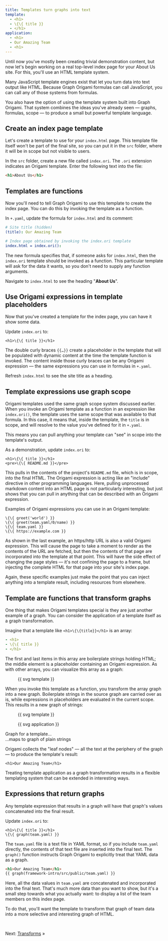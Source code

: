 ```yaml
---
title: Templates turn graphs into text
template:
  - <h1>
  - \{\{ title }}
  - </h1>
application:
  - <h1>
  - Our Amazing Team
  - <h1>
---
```


Until now you've mostly been creating trivial demonstration content, but now let's begin working on a real top-level index page for your About Us site. For this, you'll use an HTML template system.

Many JavaScript template engines exist that let you turn data into text output like HTML. Because Graph Origami formulas can call JavaScript, you can call any of those systems from formulas.

You also have the option of using the template system built into Graph Origami. That system combines the ideas you've already seen — graphs, formulas, scope — to produce a small but powerful template language.

## Create an index page template

Let's create a template to use for your `index.html` page. This template file itself won't be part of the final site, so you can put it in the `src` folder, where it will be in scope but not visible to users.

<span class="tutorialStep"></span> In the `src` folder, create a new file called `index.ori`. The `.ori` extension indicates an Origami template. Enter the following text into the file:

```html
<h1>About Us</h1>
```

## Templates are functions

Now you'll need to tell Graph Origami to use this template to create the index page. You can do this by invoking the template as a function.

<span class="tutorialStep"></span> In `+.yaml`, update the formula for `index.html` and its comment:

```yaml
# Site title (hidden)
(title): Our Amazing Team

# Index page obtained by invoking the index.ori template
index.html = index.ori():
```

The new formula specifies that, if someone asks for `index.html`, then the `index.ori` template should be invoked as a function. This particular template will ask for the data it wants, so you don't need to supply any function arguments.

<span class="tutorialStep"></span> Navigate to `index.html` to see the heading "<strong>About Us</strong>".

## Use Origami expressions in template placeholders

Now that you've created a template for the index page, you can have it show some data.

<span class="tutorialStep"></span> Update `index.ori` to:

```
<h1>\{\{ title }}</h1>
```

The double curly braces `{{…}}` create a placeholder in the template that will be populated with dynamic content at the time the template function is invoked. The content inside those curly braces can be any Origami expression — the same expressions you can use in formulas in `+.yaml`.

<span class="tutorialStep"></span> Refresh `index.html` to see the site title as a heading.

## Template expressions use graph scope

Origami templates used the same graph scope system discussed earlier. When you invoke an Origami template as a function in an expression like `index.ori()`, the template uses the same scope that was available to that formula. In this case, it means that, inside the template, the `title` is in scope, and will resolve to the value you've defined for it in `+.yaml`.

This means you can pull anything your template can "see" in scope into the template's output.

<span class="tutorialStep"></span> As a demonstration, update `index.ori` to:

```
<h1>\{\{ title }}</h1>
<pre>\{\{ README.md }}</pre>
```

This pulls in the contents of the project's `README.md` file, which is in scope, into the final HTML. The Origami expression is acting like an "include" directive in other programming languages. Here, pulling unprocessed markdown content into an HTML page is not particularly interesting, but just shows that you can pull in anything that can be described with an Origami expression.

Examples of Origami expressions you can use in an Origami template:

```
\{\{ greet('world') }}
\{\{ greet(team.yaml/0/name) }}
\{\{ team.yaml }}
\{\{ https://example.com }}
```

As shown in the last example, an https/http URL is also a valid Origami expression. This will cause the page to take a moment to render as the contents of the URL are fetched, but then the contents of that page are incorporated into the template at that point. This will have the side effect of changing the page styles — it's not confining the page to a frame, but injecting the complete HTML for that page into your site's index page.

Again, these specific examples just make the point that you can inject anything into a template result, including resources from elsewhere.

## Template are functions that transform graphs

One thing that makes Origami templates special is they are just another example of a graph. You can consider the application of a template itself as a graph transformation.

Imagine that a template like `<h1>\{\{title}}</h1>` is an array:

```yaml
- <h1>
- \{\{ title }}
- </h1>
```

The first and last items in this array are boilerplate strings holding HTML; the middle element is a placeholder containing an Origami expression. As with other arrays, you can visualize this array as a graph:

<figure>
{{ svg template }}
</figure>

When you invoke this template as a function, you transform the array graph into a new graph. Boilerplate strings in the source graph are carried over as is, while expressions in placeholders are evaluated in the current scope. This results in a new graph of strings:

<div class="sideBySide">
  <figure>
    {{ svg template }}
  </figure>
  <figure>
    {{ svg application }}
  </figure>
  <figcaption>Graph for a template…</figcaption>
  <figcaption>…maps to graph of plain strings</figcaption>
</div>

Origami collects the "leaf nodes" — all the text at the periphery of the graph — to produce the template's result:

```
<h1>Our Amazing Team</h1>
```

Treating template application as a graph transformation results in a flexible templating system that can be extended in interesting ways.

## Expressions that return graphs

Any template expression that results in a graph will have that graph's values concatenated into the final result.

<span class="tutorialStep"></span> Update `index.ori` to:

```
<h1>\{\{ title }}</h1>
\{\{ graph(team.yaml) }}
```

The `team.yaml` file is a text file in YAML format, so if you include `team.yaml` directly, the contents of that text file are inserted into the final text. The `graph()` function instructs Graph Origami to explicitly treat that YAML data as a graph.

```html
<h1>Our Amazing Team</h1>
{{ graph(framework-intro/src/public/team.yaml) }}
```

Here, all the data values in `team.yaml` are concatenated and incorporated into the final text. That's much more data than you want to show, but it's a small step towards what you actually want: to display a list of the team members on this index page.

To do that, you'll want the template to transform that graph of team data into a more selective and interesting graph of HTML.

&nbsp;

Next: [Transforms](intro8.html) »
